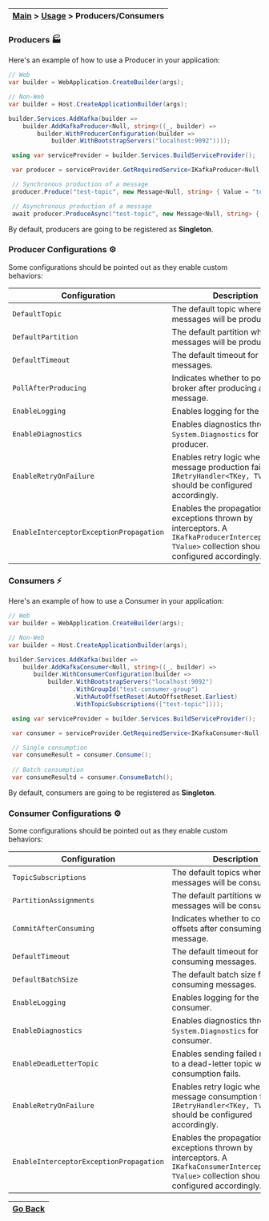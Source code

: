 | [Main](/README.md) > [Usage](/docs/Usage.md) > Producers/Consumers |
|--------------------------------------------------------------------|

### Producers :factory:

Here's an example of how to use a Producer in your application:

```C#
// Web
var builder = WebApplication.CreateBuilder(args);

// Non-Web
var builder = Host.CreateApplicationBuilder(args);

builder.Services.AddKafka(builder =>
    builder.AddKafkaProducer<Null, string>((_, builder) =>
        builder.WithProducerConfiguration(builder =>
            builder.WithBootstrapServers("localhost:9092"))));

 using var serviceProvider = builder.Services.BuildServiceProvider();

 var producer = serviceProvider.GetRequiredService<IKafkaProducer<Null, string>>();

 // Synchronous production of a message
 producer.Produce("test-topic", new Message<Null, string> { Value = "test" });

 // Asynchronous production of a message
 await producer.ProduceAsync("test-topic", new Message<Null, string> { Value = "test" });
```

By default, producers are going to be registered as **Singleton**.

### Producer Configurations :gear:

Some configurations should be pointed out as they enable custom behaviors:

| Configuration                           | Description                                                                                                                                             |
|-----------------------------------------|---------------------------------------------------------------------------------------------------------------------------------------------------------|
| `DefaultTopic`                          | The default topic where messages will be produced.                                                                                                      |
| `DefaultPartition`                      | The default partition where messages will be produced.                                                                                                  |
| `DefaultTimeout`                        | The default timeout for producing messages.                                                                                                             |
| `PollAfterProducing`                    | Indicates whether to poll the broker after producing a message.                                                                                         |
| `EnableLogging`                         | Enables logging for the producer.                                                                                                                       |
| `EnableDiagnostics`                     | Enables diagnostics through `System.Diagnostics` for the producer.                                                                                      |
| `EnableRetryOnFailure`                  | Enables retry logic when message production fails. A `IRetryHandler<TKey, TValue>` should be configured accordingly.                                    |
| `EnableInterceptorExceptionPropagation` | Enables the propagation of exceptions thrown by interceptors.  A `IKafkaProducerInterceptor<TKey, TValue>` collection should be configured accordingly. |

### Consumers :zap:

Here's an example of how to use a Consumer in your application:

```C#
// Web
var builder = WebApplication.CreateBuilder(args);

// Non-Web
var builder = Host.CreateApplicationBuilder(args);

builder.Services.AddKafka(builder =>
    builder.AddKafkaConsumer<Null, string>((_, builder) =>
       builder.WithConsumerConfiguration(builder =>
           builder.WithBootstrapServers("localhost:9092")
                  .WithGroupId("test-consumer-group")
                  .WithAutoOffsetReset(AutoOffsetReset.Earliest)
                  .WithTopicSubscriptions(["test-topic"])));

 using var serviceProvider = builder.Services.BuildServiceProvider();

 var consumer = serviceProvider.GetRequiredService<IKafkaConsumer<Null, string>>();

 // Single consumption
 var consumeResult = consumer.Consume();
 
 // Batch consumption
 var consumeResultd = consumer.ConsumeBatch();
```

By default, consumers are going to be registered as **Singleton**.

### Consumer Configurations :gear:

Some configurations should be pointed out as they enable custom behaviors:

| Configuration                           | Description                                                                                                                                            |
|-----------------------------------------|--------------------------------------------------------------------------------------------------------------------------------------------------------|
| `TopicSubscriptions`                    | The default topics where messages will be consumed.                                                                                                    |
| `PartitionAssignments`                  | The default partitions where messages will be consumed.                                                                                                |
| `CommitAfterConsuming`                  | Indicates whether to commit offsets after consuming a message.                                                                                         |
| `DefaultTimeout`                        | The default timeout for consuming messages.                                                                                                            |
| `DefaultBatchSize`                      | The default batch size for consuming messages.                                                                                                         |
| `EnableLogging`                         | Enables logging for the consumer.                                                                                                                      |
| `EnableDiagnostics`                     | Enables diagnostics through `System.Diagnostics` for the consumer.                                                                                     |
| `EnableDeadLetterTopic`                 | Enables sending failed messages to a dead-letter topic when consumption fails.                                                                         |
| `EnableRetryOnFailure`                  | Enables retry logic when message consumption fails. A `IRetryHandler<TKey, TValue>` should be configured accordingly.                                  |
| `EnableInterceptorExceptionPropagation` | Enables the propagation of exceptions thrown by interceptors. A `IKafkaConsumerInterceptor<TKey, TValue>` collection should be configured accordingly. |

| [Go Back](/docs/Usage.md) |
|---------------------------| 